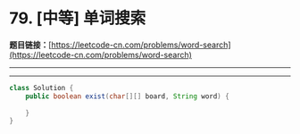 # 79. [中等] 单词搜索

**题目链接：**[https://leetcode-cn.com/problems/word-search](https://leetcode-cn.com/problems/word-search)

---

<Cards card="leetcode_79_word-search"></Cards>

---

```java
class Solution {
    public boolean exist(char[][] board, String word) {
        
    }
}
```